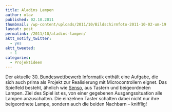 ```yaml
---
title: Aladins Lampen
author: olav
published: 02.10.2011
thumbnail: /wp-content/uploads/2011/10/Bildschirmfoto-2011-10-02-um-19.13.58-212x212.png
layout: post
permalink: /2011/10/aladins-lampen/
aktt_notify_twitter:
  - yes
aktt_tweeted:
  - 1
categories:
  - Projektideen
---
```

Der aktuelle [30. Bundeswettbewerb Informatik][1] enthält eine Aufgabe, die sich auch prima als Projekt zur Realisierung mit Microcontrollern eignet. Das Spielfeld besteht, ähnlich wie [Senso][2], aus Tastern und beigeordneten Lampen. Ziel des Spiel ist es, von einer gegebenen Ausgangssituation alle Lampen anzuschalten. Die einzelnen Taster schalten dabei nicht nur ihre beigeordnete Lampe, sondern auch die beiden Nachbarn &#8211; knifflig!

 [1]: http://www.bundeswettbewerb-informatik.de/index.php?id=647 "Aufgaben des 30. BwInf"
 [2]: /2011/03/micro-senso/
